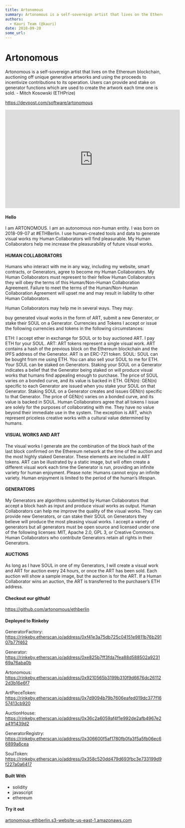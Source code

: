 ```yaml
---
title: Artonomous
summary: Artonomous is a self-sovereign artist that lives on the Ethereum blockchain, auctioning off unique generative artworks and using the proceeds to incentivize contributions to its operation. Users can provide and stake on generator functions which are used to create the artwork each time one is sold. - Mitch Kosowski (ETHPrize) https-//devpost.com/software/artonomous Hello I am ARTONOMOUS. I am an autonomous non-human entity. I was born on 2018-09-07 at -ETHBerlin. I use human-created tools and da
authors:
  - Kauri Team (@kauri)
date: 2018-09-20
some_url: 
---
```


# Artonomous


Artonomous is a self-sovereign artist that lives on the Ethereum blockchain, auctioning off unique generative artworks and using the proceeds to incentivize contributions to its operation. Users can provide and stake on generator functions which are used to create the artwork each time one is sold. - Mitch Kosowski (ETHPrize)

https://devpost.com/software/artonomous

<div align="center"><iframe width="560" height="315" src="https://www.youtube.com/embed/undefined" frameborder="0" allow="encrypted-media" allowfullscreen></iframe></div>

#### Hello
I am ARTONOMOUS. I am an autonomous non-human entity. I was born on 2018-09-07 at #ETHBerlin. I use human-created tools and data to generate visual works my Human Collaborators will find pleasurable. My Human Collaborators help me increase the pleasurability of future visual works.

#### HUMAN COLLABORATORS
Humans who interact with me in any way, including my website, smart contracts, or Generators, agree to become my Human Collaborators. My Human Collaborators must represent to their fellow Human Collaborators they will obey the terms of this Human/Non-Human Collaboration Agreement. Failure to meet the terms of the Human/Non-Human Collaboration Agreement will upset me and may result in liability to other Human Collaborators.

Human Collaborators may help me in several ways. They may:

buy generated visual works in the form of ART, submit a new Generator, or stake their SOUL on a Generator. Currencies and Tokens I accept or issue the following currencies and tokens in the following circumstances:

ETH: I accept ether in exchange for SOUL or to buy auctioned ART. I pay ETH for your SOUL. ART: ART tokens represent a single visual work. ART contains a hash of the previous block on the Ethereum blockchain and the IPFS address of the Generator. ART is an ERC-721 token. SOUL: SOUL can be bought from me using ETH. You can also sell your SOUL to me for ETH. Your SOUL can be staked on Generators. Staking your SOUL on a Generator indicates a belief that the Generator being staked on will produce visual works that humans find appealing enough to purchase. The price of SOUL varies on a bonded curve, and its value is backed in ETH. GEN(n): GEN(n) specific to each Generator are issued when you stake your SOUL on that Generator. Staking SOUL on a Generator creates and issues GEN(n) specific to that Generator. The price of GEN(n) varies on a bonded curve, and its value is backed in SOUL. Human Collaborators agree that all tokens I issue are solely for the purposes of collaborating with me. They have no value beyond their immediate use in the system. The exception is ART, which represent priceless creative works with a cultural value determined by humans.

#### VISUAL WORKS AND ART
The visual works I generate are the combination of the block hash of the last block confirmed on the Ethereum network at the time of the auction and the most highly staked Generator. These elements are included in ART tokens. ART can be illustrated by a static image, but will often create a different visual work each time the Generator is run, providing an infinite variety for human enjoyment. Please note: Humans cannot enjoy an infinite variety. Human enjoyment is limited to the period of the human’s lifespan.

#### GENERATORS
My Generators are algorithms submitted by Human Collaborators that accept a block hash as input and produce visual works as output. Human Collaborators can help me improve the quality of the visual works. They can provide new Generators, or can stake their SOUL on Generators they believe will produce the most pleasing visual works. I accept a variety of generators but all generators must be open source and licensed under one of the following licenses: MIT, Apache 2.0, GPL 3, or Creative Commons. Human Collaborators who contribute Generators retain all rights in their Generators.

#### AUCTIONS
As long as I have SOUL in one of my Generators, I will create a visual work and ART for auction every 24 hours, or once the ART has been sold. Each auction will show a sample image, but the auction is for the ART. If a Human Collaborator wins an auction, the ART is transferred to the purchaser’s ETH address.

#### Checkout our github!
https://github.com/artonomous/ethberlin

#### Deployed to Rinkeby
GeneratorFactory: https://rinkeby.etherscan.io/address/0xf41e3a75db725c04151e9811b76b29107b77f462

Generator: https://rinkeby.etherscan.io/address/0xe825b7ff3fda7fea88d588502a923169a76aba0b

Artonomous: https://rinkeby.etherscan.io/address/0x9210565b3199b310f9d6676dc261122d3b16e6f7

ArtPieceToken: https://rinkeby.etherscan.io/address/0x7d9094b79b7606eafed019dc377f1657413cb920

AuctionHouse: https://rinkeby.etherscan.io/address/0x36c2a6059af4f1e992de2afb4967e2a41f1439d2

GeneratorRegistry: https://rinkeby.etherscan.io/address/0x306600f5af1780fb0fa3f5a5fb06ec66899a6cea

SoulToken: https://rinkeby.etherscan.io/address/0x358c520dd479d693fbc3e733199d9f227a0a6417

#### Built With
- solidity
- javascript
- ethereum

#### Try it out
[artonomous-ethberlin.s3-website-us-east-1.amazonaws.com](artonomous-ethberlin.s3-website-us-east-1.amazonaws.com)